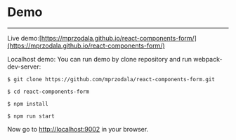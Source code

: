 # Demo

---

Live demo:[https://mprzodala.github.io/react-components-form/](https://mprzodala.github.io/react-components-form/)

Localhost demo: You can run demo by clone repository and run webpack-dev-server:

```
$ git clone https://github.com/mprzodala/react-components-form.git
```

```
$ cd react-components-form
```

```
$ npm install
```

```
$ npm run start
```

Now go to [http://localhost:9002](http://localhost:9002) in your browser.

